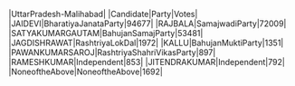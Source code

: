  
|UttarPradesh-Malihabad|
|Candidate|Party|Votes|
|JAIDEVI|BharatiyaJanataParty|94677|
|RAJBALA|SamajwadiParty|72009|
|SATYAKUMARGAUTAM|BahujanSamajParty|53481|
|JAGDISHRAWAT|RashtriyaLokDal|1972|
|KALLU|BahujanMuktiParty|1351|
|PAWANKUMARSAROJ|RashtriyaShahriVikasParty|897|
|RAMESHKUMAR|Independent|853|
|JITENDRAKUMAR|Independent|792|
|NoneoftheAbove|NoneoftheAbove|1692|
